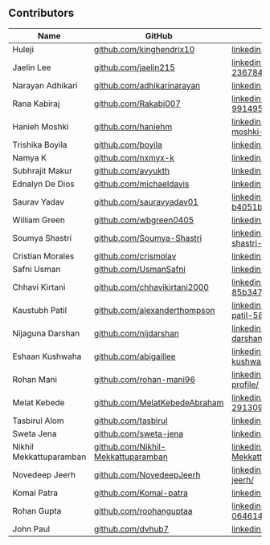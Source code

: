 
## Contributors

| Name | GitHub | LinkedIn |
|---|---|---|
| Huleji | [github.com/kinghendrix10](https://github.com/kinghendrix10) | [linkedin.com/in/huleji-tukura](https://www.linkedin.com/in/huleji-tukura) |
| Jaelin Lee | [github.com/jaelin215](https://github.com/jaelin215) | [linkedin.com/in/jaelin-lee-23678458](https://www.linkedin.com/in/jaelin-lee-23678458/) |
| Narayan Adhikari | [github.com/adhikarinarayan](github.com/adhikarinarayan) | [linkedin.com/in/adhikarinarayan](https://www.linkedin.com/in/adhikarinarayan/) |
| Rana Kabiraj | [github.com/Rakabi007](https://github.com/Rakabi007) | [linkedin.com/in/rana-kabiraj-991495167](https://www.linkedin.com/in/rana-kabiraj-991495167/)
| Hanieh Moshki | [github.com/haniehm](https://github.com/haniehm) | [linkedin.com/in/hanieh-moshki-b90a132](https://www.linkedin.com/in/hanieh-moshki-b90a132/) |
| Trishika Boyila | [github.com/boyila](https://github.com/boyila) | [linkedin.com/in/trishikab](https://www.linkedin.com/in/trishikab/) |
| Namya K | [github.com/nxmyx-k](https://github.com/nxmyx-k) | [linkedin.com/in/namya-kumar/](https://www.linkedin.com/in/namya-kumar/) |
| Subhrajit Makur | [github.com/avyukth](https://github.com/avyukth) | [linkedin.com/in/subhrajitmakur](https://www.linkedin.com/in/subhrajitmakur/) |
| Ednalyn De Dios | [github.com/michaeldavis](https://github.com/michaeldavis) | [linkedin.com/in/michaeldavis](https://linkedin.com/in/michaeldavis) |
| Saurav Yadav | [github.com/sauravyadav01](https://github.com/sauravyadav01) | [linkedin.com/in/saurav-yadav-b4051b246](https://www.linkedin.com/in/saurav-yadav-b4051b246) |
| William Green | [github.com/wbgreen0405](https://github.com/wbgreen0405) | [linkedin.com/in/greenwilliam](https://www.linkedin.com/in/greenwilliam/) |
| Soumya Shastri | [github.com/Soumya-Shastri](https://github.com/Soumya-Shastri) | [linkedin.com/in/soumya-shastri-629756192](https://www.linkedin.com/in/soumya-shastri-629756192/) |
| Cristian Morales | [github.com/crismolav](http://github.com/crismolav) | [linkedin.com/in/cmoraleso](https://www.linkedin.com/in/cmoraleso/) |
| Safni Usman | [github.com/UsmanSafni](https://github.com/UsmanSafni) | [linkedin.com/in/safniusman](https://www.linkedin.com/in/safniusman) |
| Chhavi Kirtani | [github.com/chhavikirtani2000](https://github.com/chhavikirtani2000) | [linkedin.com/in/chhavi-kirtani-85b347178](https://www.linkedin.com/in/chhavi-kirtani-85b347178/) |
| Kaustubh Patil | [github.com/alexanderthompson](https://github.com/alexanderthompson) | [linkedin.com/in/kaustubh-patil-5825811a2](https://www.linkedin.com/in/kaustubh-patil-5825811a2/) |
| Nijaguna Darshan | [github.com/nijdarshan](https://github.com/nijdarshan) | [linkedin.com/in/nijaguna-darshan](https://www.linkedin.com/in/nijaguna-darshan/) |
| Eshaan Kushwaha | [github.com/abigaillee](https://github.com/abigaillee) | [linkedin.com/in/eshaan-kushwaha-335b7a1b1](https://www.linkedin.com/in/eshaan-kushwaha-335b7a1b1/) |
| Rohan Mani | [github.com/rohan-mani96](https://github.com/rohan-mani96) | [linkedin.com/in/rohan-mani-profile/](https://www.linkedin.com/in/rohan-mani-profile/) |
| Melat Kebede| [github.com/MelatKebedeAbraham](https://github.com/MelatKebedeAbraham) | [linkedin.com/in/melat-kebede-291309203](https://www.linkedin.com/in/melat-kebede-291309203) |
| Tasbirul Alom| [github.com/tasbirul](https://github.com/tasbirul) | [linkedin.com/in/tasbirul](https://www.linkedin.com/in/tasbirul) |
| Sweta Jena| [github.com/sweta-jena](https://github.com/sweta-jena) | [linkedin.com/in/sweta-jena](https://www.linkedin.com/in/sweta-jena) |
| Nikhil Mekkattuparamban| [github.com/Nikhil-Mekkattuparamban](https://github.com/Nikhil-Mekkattuparamban) | [linkedin.com/in/Nikhil-Mekkattuparamban](https://www.linkedin.com/in/Nikhil-Mekkattuparamban) |
|Novedeep Jeerh| [github.com/NovedeepJeerh](https://github.com/NovedeepJeerh) | [linkedin.com/in/novedeep-jeerh/](https://www.linkedin.com/in/novedeep-jeerh/) |
|Komal Patra| [github.com/Komal-patra](https://github.com/Komal-patra) | [linkedin.com/in/komal-patra](https://www.linkedin.com/in/komal-patra/) |
|Rohan Gupta| [github.com/roohanguptaa](https://github.com/roohanguptaa) | [linkedin.com/in/rohan-gupta-064614209](http://www.linkedin.com/in/rohan-gupta-064614209) |
|John Paul| [github.com/dvhub7](https://github.com/dvhub7) | [linkedin.com/in/otiz/](https://www.linkedin.com/in/otiz/) |

